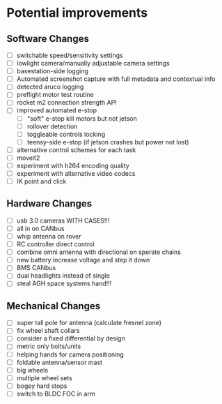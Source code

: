 # Potential improvements

## Software Changes

- [ ] switchable speed/sensitivity settings
- [ ] lowlight camera/manually adjustable camera settings
- [ ] basestation-side logging
- [ ] Automated screenshot capture with full metadata and contextual info
- [ ] detected aruco logging
- [ ] preflight motor test routine
- [ ] rocket m2 connection strength API
- [ ] improved automated e-stop
    - [ ] "soft" e-stop kill motors but not jetson
    - [ ] rollover detection
    - [ ] toggleable controls locking
    - [ ] teensy-side e-stop (if jetson crashes but power not lost)
- [ ] alternative control schemes for each task
- [ ] moveit2 
- [ ] experiment with h264 encoding quality
- [ ] experiment with alternative video codecs
- [ ] IK point and click

## Hardware Changes
  
- [ ] usb 3.0 cameras WITH CASES!!!
- [ ] all in on CANbus
- [ ] whip antenna on rover
- [ ] RC controller direct control
- [ ] combine omni antenna with directional on sperate chains
- [ ] new battery increase voltage and step it down
- [ ] BMS CANbus
- [ ] dual headlights instead of single
- [ ] steal AGH space systems hand!!!
   
## Mechanical Changes

- [ ] super tall pole for antenna (calculate fresnel zone)
- [ ] fix wheel shaft collars
- [ ] consider a fixed differential by design
- [ ] metric only bolts/units
- [ ] helping hands for camera positioning
- [ ] foldable antenna/sensor mast
- [ ] big wheels
- [ ] multiple wheel sets
- [ ] bogey hard stops
- [ ] switch to BLDC FOC in arm
